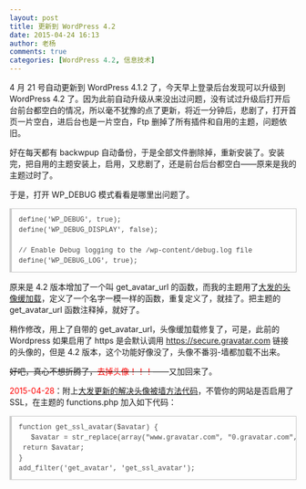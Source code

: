 ```yaml
---
layout: post
title: 更新到 WordPress 4.2
date: 2015-04-24 16:13
author: 老杨
comments: true
categories: [WordPress 4.2, 信息技术]
---
```

4 月 21 号自动更新到 WordPress 4.1.2 了，今天早上登录后台发现可以升级到 WordPress 4.2 了。因为此前自动升级从来没出过问题，没有试过升级后打开后台前台都空白的情况，所以毫不犹豫的点了更新，将近一分钟后，悲剧了，打开首页一片空白，进后台也是一片空白，Ftp 删掉了所有插件和自用的主题，问题依旧。

<!--more-->

好在每天都有 backwpup 自动备份，于是全部文件删除掉，重新安装了。安装完，把自用的主题安装上，启用，又悲剧了，还是前台后台都空白——原来是我的主题过时了。

于是，打开 WP_DEBUG 模式看看是哪里出问题了。

<pre style="margin:15px 0;font:100 12px/18px monaco, andale mono, courier new;padding:10px 12px;border:#ccc 1px solid;border-left-width:4px;background-color:#fefefe;box-shadow:0 0 4px #eee;word-break:break-all;word-wrap:break-word;color:#444">define('WP_DEBUG', true);<br>define('WP_DEBUG_DISPLAY', false);<br><br>// Enable Debug logging to the /wp-content/debug.log file<br>define('WP_DEBUG_LOG', true);</pre>

原来是 4.2 版本增加了一个叫 get_avatar_url 的函数，而我的主题用了<a href="http://fatesinger.com/74796" target="_blank">大发的头像缓加载</a>，定义了一个名字一模一样的函数，重复定义了，就挂了。把主题的 get_avatar_url 函数注释掉，就好了。

稍作修改，用上了自带的 get_avatar_url，头像缓加载修复了，可是，此前的 Wordpress 如果启用了 https 是会默认调用 https://secure.gravatar.com 链接的头像的，但是 4.2 版本，这个功能好像没了，头像不番羽-墙都加载不出来。

<del datetime="2015-07-29T06:33:31+00:00">好吧，真心不想折腾了，<span style = "color:red;">去掉头像！！！</span></del>——又加回来了。

<span style = "color:red;">2015-04-28</span>：附上<a href="http://fatesinger.com/74030" target="_blank">大发更新的解决头像被墙方法代码</a>，不管你的网站是否启用了 SSL，在主题的 functions.php 加入如下代码：

<pre style="margin:15px 0;font:100 12px/18px monaco, andale mono, courier new;padding:10px 12px;border:#ccc 1px solid;border-left-width:4px;background-color:#fefefe;box-shadow:0 0 4px #eee;word-break:break-all;word-wrap:break-word;color:#444">function get_ssl_avatar($avatar) {<br>	$avatar = str_replace(array("www.gravatar.com", "0.gravatar.com", "1.gravatar.com", "2.gravatar.com"), "secure.gravatar.com", $avatar);<br>	return $avatar;<br>}<br>add_filter('get_avatar', 'get_ssl_avatar');</pre>
